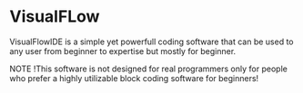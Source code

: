 # VisualFLow
VisualFlowIDE is a simple yet powerfull coding software that can be used to any user from beginner to expertise but mostly for beginner.

NOTE !This software is not designed for real programmers only for people who prefer a highly utilizable block coding software for beginners!
